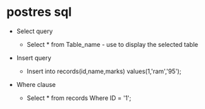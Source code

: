 # postres sql

- Select query
    - Select * from Table_name - use to display the selected table

- Insert query
    - Insert into records(id,name,marks) values(1,'ram','95');

- Where clause
    - Select * from records Where ID = '1';
